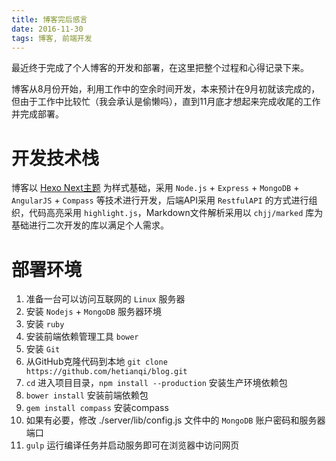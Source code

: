 ```yaml
---
title: 博客完后感言
date: 2016-11-30
tags: 博客, 前端开发
---
```


最近终于完成了个人博客的开发和部署，在这里把整个过程和心得记录下来。  

博客从8月份开始，利用工作中的空余时间开发，本来预计在9月初就该完成的，但由于工作中比较忙（我会承认是偷懒吗），直到11月底才想起来完成收尾的工作并完成部署。

<!---more--->

# 开发技术栈
博客以 <a href="http://notes.iissnan.com" target="_blank">Hexo Next主题</a> 为样式基础，采用 ```Node.js``` + ```Express``` + ```MongoDB``` + ```AngularJS``` + ```Compass``` 等技术进行开发，后端API采用 ```RestfulAPI``` 的方式进行组织，代码高亮采用 ```highlight.js```，Markdown文件解析采用以 ```chjj/marked``` 库为基础进行二次开发的库以满足个人需求。

# 部署环境

1. 准备一台可以访问互联网的 ```Linux``` 服务器
1. 安装 ```Nodejs``` + ```MongoDB``` 服务器环境
1. 安装 ```ruby```
1. 安装前端依赖管理工具 ```bower```
1. 安装 ```Git```
1. 从GitHub克隆代码到本地 ```git clone https://github.com/hetianqi/blog.git```
1. ```cd``` 进入项目目录，```npm install --production``` 安装生产环境依赖包
1. ```bower install``` 安装前端依赖包
1. ```gem install compass``` 安装compass
1. 如果有必要，修改 ./server/lib/config.js 文件中的 ```MongoDB``` 账户密码和服务器端口
1. ```gulp``` 运行编译任务并启动服务即可在浏览器中访问网页

